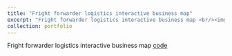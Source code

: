 ```yaml
---
title: "Fright forwarder logistics interactive business map"
excerpt: "Fright forwarder logistics interactive business map <br/><img src='https://raw.githubusercontent.com/zhouzhihao0319/zhouzhihao.github.io/master/images/Fright_forwarder_logistics_interactive_business_map.gif'>"
collection: portfolio
---
```

Fright forwarder logistics interactive business map [code](https://github.com/zhouzhihao0319/FF_business_map)
